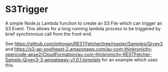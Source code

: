 # S3Trigger
A simple Node.js Lambda function to create an S3 File which can trigger an S3 Event. This allows for a long running lambda process to be triggered by brief synchronous call from the front end.

See https://github.com/imhogan/RESTFetcher/tree/master/Samples/Qrvey3 and https://s3-ap-southeast-2.amazonaws.com/au-com-thinkronicity-opencode-apse2/CloudFormation/au-com-thinkronicity-RESTFetcher-Sample-Qrvey3-3-apigateway-v1.0.1.template for an example which uses this. 